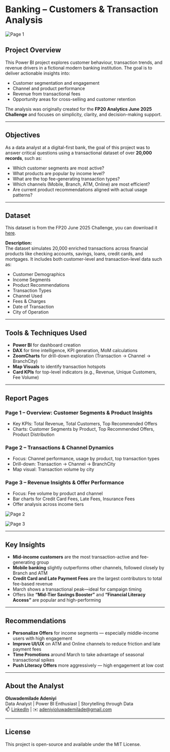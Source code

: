 #  Banking – Customers & Transaction Analysis

![Page 1](https://github.com/user-attachments/assets/e455d758-5c1f-42db-b854-dfc08eca338e)


##  Project Overview  
This Power BI project explores customer behaviour, transaction trends, and revenue drivers in a fictional modern banking institution. The goal is to deliver actionable insights into:

- Customer segmentation and engagement
- Channel and product performance
- Revenue from transactional fees
- Opportunity areas for cross-selling and customer retention

The analysis was originally created for the **FP20 Analytics June 2025 Challenge** and focuses on simplicity, clarity, and decision-making support.

---

##  Objectives  
As a data analyst at a digital-first bank, the goal of this project was to answer critical questions using a transactional dataset of over **20,000 records**, such as:

- Which customer segments are most active?
- What products are popular by income level?
- What are the top fee-generating transaction types?
- Which channels (Mobile, Branch, ATM, Online) are most efficient?
- Are current product recommendations aligned with actual usage patterns?

---

##  Dataset

This dataset is from the FP20 June 2025 Challenge, you can download it [here](./Banking%20Customers%20&%20Transaction%20Analysis.xlxs).

**Description:**  
The dataset simulates 20,000 enriched transactions across financial products like checking accounts, savings, loans, credit cards, and mortgages. It includes both customer-level and transaction-level data such as:

- Customer Demographics  
- Income Segments  
- Product Recommendations  
- Transaction Types  
- Channel Used  
- Fees & Charges  
- Date of Transaction  
- City of Operation  

---

##  Tools & Techniques Used  

- **Power BI** for dashboard creation  
- **DAX** for time intelligence, KPI generation, MoM calculations  
- **ZoomCharts** for drill-down exploration (Transaction → Channel → BranchCity)  
- **Map Visuals** to identify transaction hotspots  
- **Card KPIs** for top-level indicators (e.g., Revenue, Unique Customers, Fee Volume)

---

##  Report Pages  

### **Page 1 – Overview: Customer Segments & Product Insights**
- Key KPIs: Total Revenue, Total Customers, Top Recommended Offers  
- Charts: Customer Segments by Product, Top Recommended Offers, Product Distribution

### **Page 2 – Transactions & Channel Dynamics**
- Focus: Channel performance, usage by product, top transaction types  
- Drill-down: Transaction → Channel → BranchCity  
- Map visual: Transaction volume by city

### **Page 3 – Revenue Insights & Offer Performance**
- Focus: Fee volume by product and channel  
- Bar charts for Credit Card Fees, Late Fees, Insurance Fees  
- Offer analysis across income tiers

![Page 2](https://github.com/user-attachments/assets/26dd8ea5-adb2-41ae-9826-f076ac6f1723)


![Page 3](https://github.com/user-attachments/assets/acdb8dbc-0add-456c-ad42-13404ec12cdf)


---

##  Key Insights

- **Mid-income customers** are the most transaction-active and fee-generating group  
- **Mobile banking** slightly outperforms other channels, followed closely by Branch and ATM  
- **Credit Card and Late Payment Fees** are the largest contributors to total fee-based revenue  
- March shows a transactional peak—ideal for campaign timing  
- Offers like **“Mid-Tier Savings Booster”** and **“Financial Literacy Access”** are popular and high-performing

---

##  Recommendations

-  **Personalize Offers** for income segments — especially middle-income users with high engagement  
-  **Improve UI/UX** on ATM and Online channels to reduce friction and late payment fees  
-  **Time Promotions** around March to take advantage of seasonal transactional spikes  
-  **Push Literacy Offers** more aggressively — high engagement at low cost  


---

##  About the Analyst  
**Oluwademilade Adeniyi**  
Data Analyst | Power BI Enthusiast | Storytelling through Data  
📫 [LinkedIn](https://www.linkedin.com/in/adeniyioluwademilade/) | ✉️ adeniyioluwademilade@gmail.com

---

##  License  
This project is open-source and available under the MIT License.

